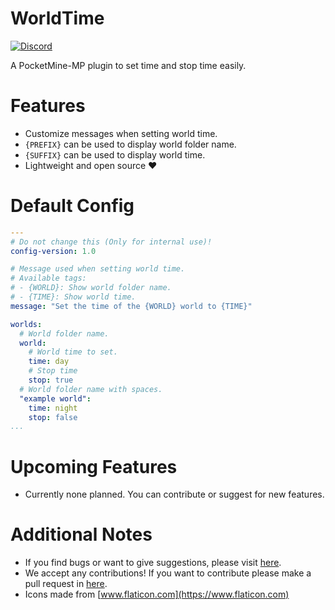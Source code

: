 # WorldTime

[![Discord](https://img.shields.io/discord/830063409000087612?color=7389D8&label=discord)](https://discord.com/invite/EggNF9hvGv)

A PocketMine-MP plugin to set time and stop time easily.

# Features

- Customize messages when setting world time.
- `{PREFIX}` can be used to display world folder name.
- `{SUFFIX}` can be used to display world time.
- Lightweight and open source ❤️

# Default Config
```yaml
---
# Do not change this (Only for internal use)!
config-version: 1.0

# Message used when setting world time.
# Available tags:
# - {WORLD}: Show world folder name.
# - {TIME}: Show world time.
message: "Set the time of the {WORLD} world to {TIME}"

worlds:
  # World folder name.
  world:
    # World time to set.
    time: day
    # Stop time
    stop: true
  # World folder name with spaces.
  "example world":
    time: night
    stop: false
...

```

# Upcoming Features

- Currently none planned. You can contribute or suggest for new features.

# Additional Notes

- If you find bugs or want to give suggestions, please visit [here](https://github.com/AIPTU/WorldTime/issues).
- We accept any contributions! If you want to contribute please make a pull request in [here](https://github.com/AIPTU/WorldTime/pulls).
- Icons made from [www.flaticon.com](https://www.flaticon.com)
